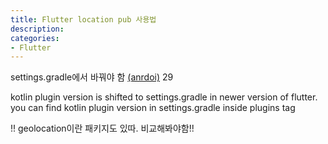 ```yaml
---
title: Flutter location pub 사용법
description: 
categories:
- Flutter
---
```


settings.gradle에서 바꿔야 함
[(anrdoi)](https://stackoverflow.com/questions/78080244/flutter-version-3-19-2-requires-a-newer-version-of-the-kotlin-gradle-plugin-an)
29

kotlin plugin version is shifted to settings.gradle in newer version of flutter. you can find kotlin plugin version in settings.gradle inside plugins tag

!! geolocation이란 패키지도 있따. 비교해봐야함!!